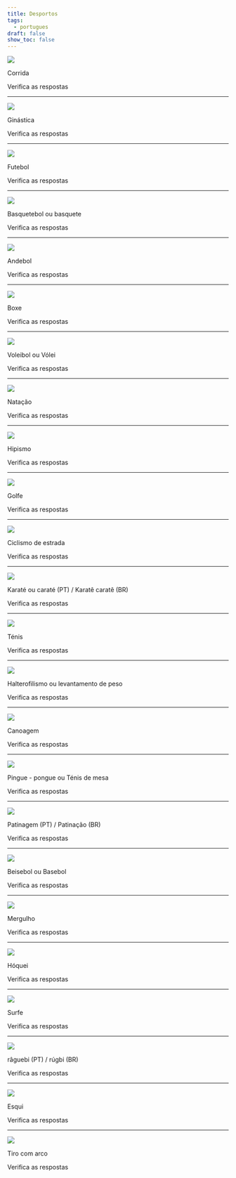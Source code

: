 ```yaml
---
title: Desportos
tags:
  - portugues
draft: false
show_toc: false
---
```

![](/img/icons8-running-100.png)

<e-answer> Corrida </e-answer>

<e-validate> Verifica as respostas </e-validate>

- - -

![](/img/icons8-ginastica-100.png)

<e-answer> Ginástica </e-answer>

<e-validate> Verifica as respostas </e-validate>

- - -

![](/img/icons8-futebol-100.png)

<e-answer> Futebol </e-answer>

<e-validate> Verifica as respostas </e-validate>

- - -

![](/img/icons8-basquetebol-100.png)

<e-answer> Basquetebol </e-answer> ou <e-answer> basquete </e-answe>

<e-validate> Verifica as respostas </e-validate>

- - -

![](/img/icons8-andebol-100.png)

<e-answer> Andebol </e-answer>

<e-validate> Verifica as respostas </e-validate>

- - -

![](/img/icons8-boxe-100.png)

<e-answer> Boxe </e-answer>

<e-validate> Verifica as respostas </e-validate>

- - -

![](/img/icons8-voleibol-100.png)

<e-answer> Voleibol </e-answer> ou <e-answer> Vólei </e-answer>

<e-validate> Verifica as respostas </e-validate>

- - -

![](/img/icons8-natação-100.png)

<e-answer> Natação </e-answer> 

<e-validate> Verifica as respostas </e-validate>

- - -

![](/img/icons8-hipismo-100.png)

<e-answer> Hipismo </e-answer>

<e-validate> Verifica as respostas </e-validate>

- - -

![](/img/icons8-golfe-100.png)

<e-answer> Golfe </e-answer> 

<e-validate> Verifica as respostas </e-validate>

- - -

![](/img/icons8-ciclismo-de-estrada-100.png)

<e-answer> Ciclismo </e-answer> <e-answer> de </e-answer> <e-answer> estrada </e-answer>

<e-validate> Verifica as respostas </e-validate>

- - -

![](/img/karate.png)

<e-answer> Karaté </e-answer> ou  <e-answer> caraté </e-answer> (PT) / <e-answer> Karatê </e-answer> <e-answer> caratê </e-answer> (BR)

<e-validate> Verifica as respostas </e-validate>

- - -

![](/img/icons8-tenis-2-100.png)

<e-answer> Ténis </e-answer>

<e-validate> Verifica as respostas </e-validate>

- - -

![](/img/icons8-levantamento-de-peso-100.png)

<e-answer> Halterofilismo </e-answer> ou <e-answer> levantamento </e-answer> <e-answer> de </e-answer> <e-answer> peso </e-anwer>

<e-validate> Verifica as respostas </e-validate>

- - -

![](/img/icons8-canoagem-slalom-100.png)

<e-answer> Canoagem </e-answer>

<e-validate> Verifica as respostas </e-validate>

- - -

![](/img/icons8-pingue-pongue-100.png)

<e-answer> Pingue </e-answer> - <e-answer> pongue </e-answer> ou <e-answer> Ténis </e-answer> <e-answer> de </e-answer> <e-answer> mesa </e-answer>

<e-validate> Verifica as respostas </e-validate>

- - -

![](/img/icons8-patinagem100.png)

<e-answer> Patinagem </e-answer>(PT) / <e-answer> Patinação </e-answer>(BR)

<e-validate> Verifica as respostas </e-validate>

- - -

![](/img/icons8-basebol-100.png)

<e-answer> Beisebol </e-answer> ou <e-answer> Basebol </e-answer>

<e-validate> Verifica as respostas </e-validate>

- - -

![](/img/icons8-mergulho-100.png)

<e-answer> Mergulho </e-answer>

<e-validate> Verifica as respostas </e-validate>

- - -

![](/img/icons8-hoquei-100.png)

<e-answer> Hóquei </e-answer>

<e-validate> Verifica as respostas </e-validate>

- - -

![](/img/icons8-surf-100.png)

<e-answer> Surfe </e-answer>

<e-validate> Verifica as respostas </e-validate>

- - -

![](/img/icons8-raguebi-100.png)

<e-answer> râguebi </e-answer> (PT) / <e-answer> rúgbi </e-answer> (BR)

<e-validate> Verifica as respostas </e-validate>

- - -

![](/img/icons8-esqui_100.png)

<e-answer> Esqui </e-answer>

<e-validate> Verifica as respostas </e-validate>

- - -

![](/img/tiro_com_arco.png)

<e-answer> Tiro com arco </e-answer>

<e-validate> Verifica as respostas </e-validate>
